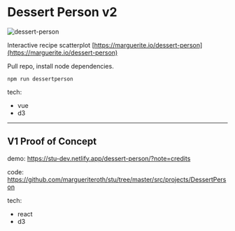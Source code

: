 # Dessert Person v2

![dessert-person](https://user-images.githubusercontent.com/5288685/204180020-2eb6f712-cefe-441b-ab00-9ee931f919b6.gif)


Interactive recipe scatterplot
[https://marguerite.io/dessert-person](https://marguerite.io/dessert-person)

Pull repo, install node dependencies.

```
npm run dessertperson
```


tech: 
- vue
- d3

---

## V1 Proof of Concept

demo: https://stu-dev.netlify.app/dessert-person/?note=credits

code: https://github.com/margueriteroth/stu/tree/master/src/projects/DessertPerson

tech: 
- react
- d3
